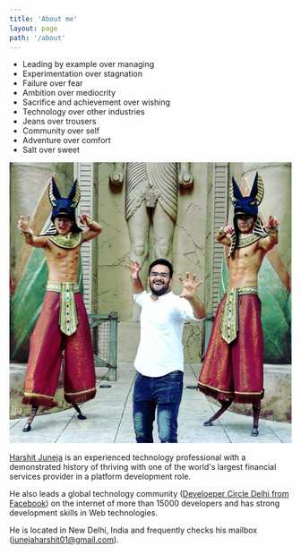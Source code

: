 ```yaml
---
title: 'About me'
layout: page
path: '/about'
---
```


- Leading by example over managing
- Experimentation over stagnation
- Failure over fear
- Ambition over mediocrity
- Sacrifice and achievement over wishing
- Technology over other industries
- Jeans over trousers
- Community over self
- Adventure over comfort
- Salt over sweet

![Harshit Juneja in Universal Studios, Singapore](./1.jpg)

[Harshit Juneja](https://www.twitter.com/im_practicaldev/) is an experienced technology professional with a demonstrated history of thriving with one of the world's largest financial services provider in a platform development role.

He also leads a global technology community ([Develoeper Circle Delhi from Facebook](https://www.facebook.com/groups/DevCDelhiNCR/)) on the internet of more than 15000 developers and has strong development skills in Web technologies.

He is located in New Delhi, India and frequently checks his mailbox (junejaharshit01@gmail.com).
